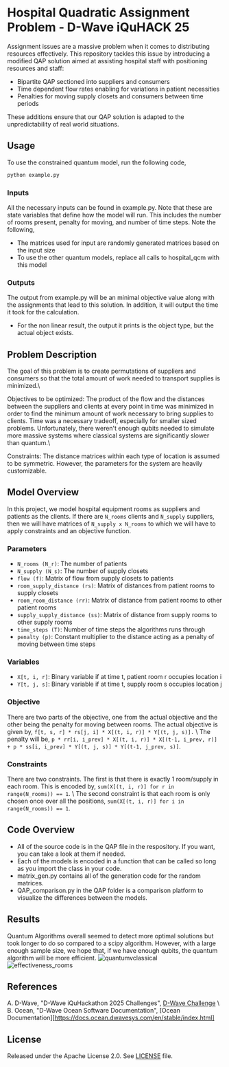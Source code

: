 # Hospital Quadratic Assignment Problem - D-Wave iQuHACK 25

Assignment issues are a massive problem when it comes to distributing resources effectively. This repository tackles this issue by introducing a modified QAP solution aimed at assisting hospital staff with positioning resources and staff:
- Bipartite QAP sectioned into suppliers and consumers
- Time dependent flow rates enabling for variations in patient necessities
- Penalties for moving supply closets and consumers between time periods

These additions ensure that our QAP solution is adapted to the unpredictability of real world situations.

## Usage

To use the constrained quantum model, run the following code,

```bash
python example.py
```

### Inputs
All the necessary inputs can be found in example.py. Note that these are state variables that define
how the model will run. This includes the number of rooms present, penalty for moving, and number
of time steps. Note the following,
- The matrices used for input are randomly generated matrices based on the input size
- To use the other quantum models, replace all calls to hospital_qcm with this model

### Outputs
The output from example.py will be an minimal objective value along with the assignments that lead to
this solution. In addition, it will output the time it took for the calculation.
- For the non linear result, the output it prints is the object type, but the actual object exists.

## Problem Description 

The goal of this problem is to create permutations of suppliers and consumers so that the total amount of work needed to transport supplies is minimized.\\

Objectives to be optimized: The product of the flow and the distances between the suppliers and clients at every point in time was minimized in order to find the minimum amount of work necessary to bring supplies to clients.
Time was a necessary tradeoff, especially for smaller sized problems. Unfortunately, there weren't enough qubits needed to simulate more massive systems where classical systems are significantly slower than quantum.\\

Constraints: The distance matrices within each type of location is assumed to be symmetric. However, the parameters for the system are heavily customizable.

## Model Overview
In this project, we model hospital equipment rooms as suppliers and patients as the clients. If there are ```N_rooms``` clients and ```N_supply``` suppliers, then we will have matrices of ```N_supply x N_rooms``` to which we will have to apply constraints and an objective function.

### Parameters
* ```N_rooms (N_r)```: The number of patients
* ```N_supply (N_s)```: The number of supply closets
* ```flow (f)```: Matrix of flow from supply closets to patients
* ```room_supply_distance (rs)```: Matrix of distances from patient rooms to supply closets
* ```room_room_distance (rr)```: Matrix of distance from patient rooms to other patient rooms
* ```supply_supply_distance (ss)```: Matrix of distance from supply rooms to other supply rooms
* ```time_steps (T)```: Number of time steps the algorithms runs through
* ```penalty (p)```: Constant multiplier to the distance acting as a penalty of moving between time steps

### Variables
* ```X[t, i, r]```: Binary variable if at time t, patient room r occupies location i
* ```Y[t, j, s]```: Binary variable if at time t, supply room s occupies location j

### Objective
There are two parts of the objective, one from the actual objective and the other being the penalty for moving between rooms. The actual objective is given by,
```f[t, s, r] * rs[j, i] * X[(t, i, r)] * Y[(t, j, s)].``` \\
The penalty will be,
```p * rr[i, i_prev] * X[(t, i, r)] * X[(t-1, i_prev, r)] + p * ss[i, i_prev] * Y[(t, j, s)] * Y[(t-1, j_prev, s)]```.

### Constraints
There are two constraints. The first is that there is exactly 1 room/supply in each room. This is encoded by,
```sum(X[(t, i, r)] for r in range(N_rooms)) == 1```. \\
The second constraint is that each room is only chosen once over all the positions,
```sum(X[(t, i, r)] for i in range(N_rooms)) == 1```.

## Code Overview

* All of the source code is in the QAP file in the respository. If you want, you can take a look at them if needed.
* Each of the models is encoded in a function that can be called so long as you import the class in your code.
* matrix_gen.py contains all of the generation code for the random matrices.
* QAP_comparison.py in the QAP folder is a comparison platform to visualize the differences between the models.

## Results
Quantum Algorithms overall seemed to detect more optimal solutions but took longer to do so compared to a scipy algorithm. However, with a large enough sample size, we hope that, if we have enough qubits, the quantum algorithm will be more efficient.
![quantumvclassical](photos/quantumvclassical.png)
![effectiveness_rooms](photos/effectiveness_rooms.png)

## References

A. D-Wave, "D-Wave iQuHackathon 2025 Challenges", [D-Wave Challenge](https://github.com/iQuHACK/2025-D-Wave) \\
B. Ocean, "D-Wave Ocean Software Documentation", [Ocean Documentation][https://docs.ocean.dwavesys.com/en/stable/index.html]

## License

Released under the Apache License 2.0. See [LICENSE](LICENSE) file.
